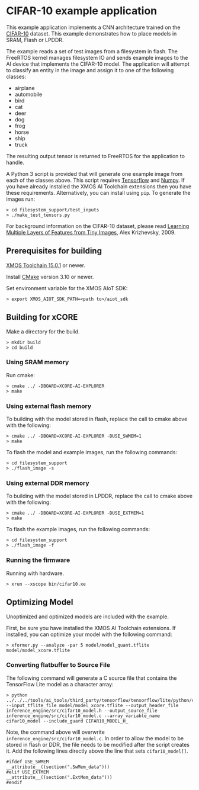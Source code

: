# CIFAR-10 example application

This example application implements a CNN architecture trained on the [CIFAR-10](https://www.cs.toronto.edu/~kriz/cifar.html) dataset.  This example demonstrates how to place models in SRAM, Flash or LPDDR.

The example reads a set of test images from a filesystem in flash.  The FreeRTOS kernel manages filesystem IO and sends example images to the AI device that implements the CIFAR-10 model.  The application will attempt to classify an entity in the image and assign it to one of the following classes:

- airplane
- automobile
- bird
- cat
- deer
- dog
- frog
- horse
- ship
- truck

The resulting output tensor is returned to FreeRTOS for the application to handle.

A Python 3 script is provided that will generate one example image from each of the classes above. This script requires [Tensorflow](https://www.tensorflow.org/) and [Numpy](https://numpy.org/).  If you have already installed the XMOS AI Toolchain extensions then you have these requirements.  Alternatively, you can install using `pip`.  To generate the images run:

    > cd filesystem_support/test_inputs
    > ./make_test_tensors.py

For background information on the CIFAR-10 dataset, please read [Learning Multiple Layers of Features from Tiny Images](https://www.cs.toronto.edu/~kriz/learning-features-2009-TR.pdf), Alex Krizhevsky, 2009.


## Prerequisites for building

[XMOS Toolchain 15.0.1](https://www.xmos.com/software/tools/) or newer.

Install [CMake](https://cmake.org/download/) version 3.10 or newer.

Set environment variable for the XMOS AIoT SDK:

    > export XMOS_AIOT_SDK_PATH=<path to>/aiot_sdk

## Building for xCORE

Make a directory for the build.

    > mkdir build
    > cd build

### Using SRAM memory

Run cmake:

    > cmake ../ -DBOARD=XCORE-AI-EXPLORER
    > make

### Using external flash memory

To building with the model stored in flash, replace the call to cmake above with the following:

    > cmake ../ -DBOARD=XCORE-AI-EXPLORER -DUSE_SWMEM=1
    > make

To flash the model and example images, run the following commands:

    > cd filesystem_support
    > ./flash_image -s

### Using external DDR memory

To building with the model stored in LPDDR, replace the call to cmake above with the following:

    > cmake ../ -DBOARD=XCORE-AI-EXPLORER -DUSE_EXTMEM=1
    > make

To flash the example images, run the following commands:

    > cd filesystem_support
    > ./flash_image -f

### Running the firmware

Running with hardware.

    > xrun --xscope bin/cifar10.xe

## Optimizing Model

Unoptimized and optimized models are included with the example.

First, be sure you have installed the XMOS AI Toolchain extensions.  If installed, you can optimize your model with the following command:

    > xformer.py --analyze -par 5 model/model_quant.tflite model/model_xcore.tflite

### Converting flatbuffer to Source File

The following command will generate a C source file that contains the TensorFlow Lite model as a character array:

    > python ../../../tools/ai_tools/third_party/tensorflow/tensorflow/lite/python/convert_file_to_c_source.py --input_tflite_file model/model_xcore.tflite --output_header_file inference_engine/src/cifar10_model.h --output_source_file inference_engine/src/cifar10_model.c --array_variable_name cifar10_model --include_guard CIFAR10_MODEL_H_

Note, the command above will overwrite `inference_engine/src/cifar10_model.c`.  In order to allow the model to be stored in flash or DDR, the file needs to be modified after the script creates it.  Add the following lines directly above the line that sets `cifar10_model[]`.

    #ifdef USE_SWMEM
    __attribute__((section(".SwMem_data")))
    #elif USE_EXTMEM
    __attribute__((section(".ExtMem_data")))
    #endif
